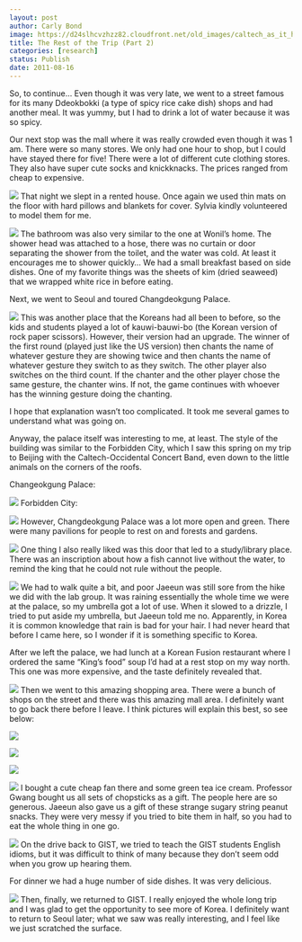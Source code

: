 ```yaml
---
layout: post
author: Carly Bond
image: https://d24slhcvzhzz82.cloudfront.net/old_images/caltech_as_it_happens/6a0105349b8251970b014e8a87d2f6970d.jpg
title: The Rest of the Trip (Part 2)
categories: [research]
status: Publish
date: 2011-08-16
---
```


So, to continue… Even though it was very late, we went to a street famous for its many Ddeokbokki (a type of spicy rice cake dish) shops and had another meal. It was yummy, but I had to drink a lot of water because it was so spicy.

Our next stop was the mall where it was really crowded even though it was 1 am. There were so many stores. We only had one hour to shop, but I could have stayed there for five! There were a lot of different cute clothing stores. They also have super cute socks and knickknacks. The prices ranged from cheap to expensive.


![](https://d24slhcvzhzz82.cloudfront.net/old_images/caltech_as_it_happens/6a0105349b8251970b015434682116970c.jpg)
That night we slept in a rented house. Once again we used thin mats on the floor with hard pillows and blankets for cover. Sylvia kindly volunteered to model them for me.


![](https://d24slhcvzhzz82.cloudfront.net/old_images/caltech_as_it_happens/6a0105349b8251970b015390949f24970b.jpg)
The bathroom was also very similar to the one at Wonil’s home. The shower head was attached to a hose, there was no curtain or door separating the shower from the toilet, and the water was cold. At least it encourages me to shower quickly…
We had a small breakfast based on side dishes. One of my favorite things was the sheets of kim (dried seaweed) that we wrapped white rice in before eating.

Next, we went to Seoul and toured Changdeokgung Palace.


![](https://d24slhcvzhzz82.cloudfront.net/old_images/caltech_as_it_happens/6a0105349b8251970b014e8a87d8a5970d.jpg)
This was another place that the Koreans had all been to before, so the kids and students played a lot of kauwi-bauwi-bo (the Korean version of rock paper scissors). However, their version had an upgrade. The winner of the first round (played just like the US version) then chants the name of whatever gesture they are showing twice and then chants the name of whatever gesture they switch to as they switch. The other player also switches on the third count. If the chanter and the other player chose the same gesture, the chanter wins. If not, the game continues with whoever has the winning gesture doing the chanting.

I hope that explanation wasn’t too complicated. It took me several games to understand what was going on.

Anyway, the palace itself was interesting to me, at least. The style of the building was similar to the Forbidden City, which I saw this spring on my trip to Beijing with the Caltech-Occidental Concert Band, even down to the little animals on the corners of the roofs.

Changeokgung Palace:


![](https://d24slhcvzhzz82.cloudfront.net/old_images/caltech_as_it_happens/6a0105349b8251970b01539094a0b2970b.jpg)
Forbidden City:


![](https://d24slhcvzhzz82.cloudfront.net/old_images/caltech_as_it_happens/6a0105349b8251970b014e8a87dab2970d.jpg)
However, Changdeokgung Palace was a lot more open and green. There were many pavilions for people to rest on and forests and gardens.


![](https://d24slhcvzhzz82.cloudfront.net/old_images/caltech_as_it_happens/6a0105349b8251970b0154346824c0970c.jpg)
One thing I also really liked was this door that led to a study/library place. There was an inscription about how a fish cannot live without the water, to remind the king that he could not rule without the people.


![](https://d24slhcvzhzz82.cloudfront.net/old_images/caltech_as_it_happens/6a0105349b8251970b0154346825f8970c.jpg)
We had to walk quite a bit, and poor Jaeeun was still sore from the hike we did with the lab group. It was raining essentially the whole time we were at the palace, so my umbrella got a lot of use. When it slowed to a drizzle, I tried to put aside my umbrella, but Jaeeun told me no. Apparently, in Korea it is common knowledge that rain is bad for your hair. I had never heard that before I came here, so I wonder if it is something specific to Korea.

After we left the palace, we had lunch at a Korean Fusion restaurant where I ordered the same “King’s food” soup I’d had at a rest stop on my way north. This one was more expensive, and the taste definitely revealed that.


![](https://d24slhcvzhzz82.cloudfront.net/old_images/caltech_as_it_happens/6a0105349b8251970b01539094a4af970b.jpg)
Then we went to this amazing shopping area. There were a bunch of shops on the street and there was this amazing mall area. I definitely want to go back there before I leave. I think pictures will explain this best, so see below:


![](https://d24slhcvzhzz82.cloudfront.net/old_images/caltech_as_it_happens/6a0105349b8251970b01539094a628970b.jpg)

![](https://d24slhcvzhzz82.cloudfront.net/old_images/caltech_as_it_happens/6a0105349b8251970b01539094a55c970b.jpg)

![](https://d24slhcvzhzz82.cloudfront.net/old_images/caltech_as_it_happens/6a0105349b8251970b01539094a6fd970b.jpg)

![](https://d24slhcvzhzz82.cloudfront.net/old_images/caltech_as_it_happens/6a0105349b8251970b015434682a41970c.jpg)
I bought a cute cheap fan there and some green tea ice cream. Professor Gwang bought us all sets of chopsticks as a gift. The people here are so generous. Jaeeun also gave us a gift of these strange sugary string peanut snacks. They were very messy if you tried to bite them in half, so you had to eat the whole thing in one go.


![](https://d24slhcvzhzz82.cloudfront.net/old_images/caltech_as_it_happens/6a0105349b8251970b014e8a87e33c970d.jpg)
On the drive back to GIST, we tried to teach the GIST students English idioms, but it was difficult to think of many because they don’t seem odd when you grow up hearing them.

For dinner we had a huge number of side dishes. It was very delicious.


![](https://d24slhcvzhzz82.cloudfront.net/old_images/caltech_as_it_happens/6a0105349b8251970b01539094ab6c970b.jpg)
Then, finally, we returned to GIST. I really enjoyed the whole long trip and I was glad to get the opportunity to see more of Korea. I definitely want to return to Seoul later; what we saw was really interesting, and I feel like we just scratched the surface.

